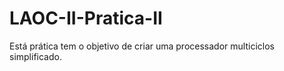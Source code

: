 # LAOC-II-Pratica-II
Está prática tem o objetivo de criar uma processador multiciclos simplificado.
